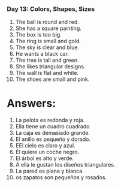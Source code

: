 

### Day 13: Colors, Shapes, Sizes
1. The ball is round and red.
2. She has a square painting.
3. The box is too big.
4. The ring is small and gold.
5. The sky is clear and blue.
6. He wants a black car.
7. The tree is tall and green.
8. She likes triangular designs.
9. The wall is flat and white.
10. The shoes are small and pink.


# Answers: 
1. La pelota es redonda y roja.
2. Ella tiene un cuadro cuadrado
3. La caja es demasiado grande.
4. El anillo es pequeño y dorado.
5. EEl cielo es claro y azul.
6. Él quiere un coche negro.
7. El árbol es alto y verde.
8. A ella le gustan los diseños triangulares.
9. La pared es plana y blanca.
9. os zapatos son pequeños y rosados.